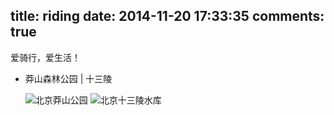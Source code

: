 title: riding
date: 2014-11-20 17:33:35
comments: true
---
爱骑行，爱生活！

- 莽山森林公园 | 十三陵
    
    <img src="http://7xlmfk.com1.z0.glb.clouddn.com/riding/mangshan1.jpg" alt="北京莽山公园" />

    <img src="http://7xlmfk.com1.z0.glb.clouddn.com/riding/mangshan2.jpg" alt="北京十三陵水库" />

    

